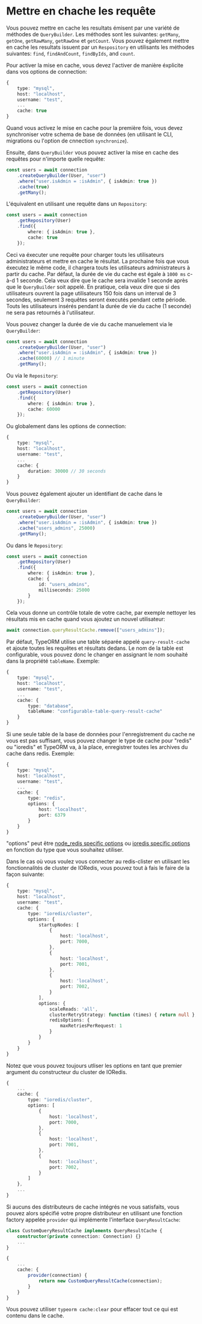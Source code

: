 # Mettre en chache les requête

Vous pouvez mettre en cache les resultats émisent par une variété de méthodes de `QueryBuilder`. 
Les méthodes sont les suivantes: `getMany`, `getOne`, `getRawMany`, `getRawOne` et `getCount`.
Vous pouvez également mettre en cache les resultats issuent par un `Respository` en utilisants les méthodes suivantes: `find`, `findAndCount`, `findByIds`, and `count`.

Pour activer la mise en cache, vous devez l'activer de manière éxplicite dans vos options de connection:

```typescript
{
    type: "mysql",
    host: "localhost",
    username: "test",
    ...
    cache: true
}
```

Quand vous activez le mise en cache pour la première fois,
vous devez synchroniser votre schema de base de données (en utilisant le CLI, migrations ou l'option de cnnection `synchronize`).

Ensuite, dans `QueryBuilder` vous pouvez activer la mise en cache des requêtes pour n'importe quelle requête:

```typescript
const users = await connection
    .createQueryBuilder(User, "user")
    .where("user.isAdmin = :isAdmin", { isAdmin: true })
    .cache(true)
    .getMany();
```

L'équivalent en utilisant une requête dans un `Repository`:
```typescript
const users = await connection
    .getRepository(User)
    .find({
        where: { isAdmin: true },
        cache: true
    });
```

Ceci va éxecuter une requête pour charger touts les utilisateurs administrateurs et mettre en cache le résultat.
La prochaine fois que vous éxecutez le même code, il chargera touts les utilisateurs administrateurs à partir du cache. 
Par défaut, la durée de vie du cache est égale à `1000 ms` c-à-d 1 seconde.
Cela veux dire que le cache sera invalide 1 seconde après que le `QueryBuilder` soit appelé.
En pratique, cela veux dire que si des utilisateurs ouvrent la page utilisateurs 150 fois dans un interval de 3 secondes,
 seulement 3 requêtes seront éxecutés pendant cette période.
Touts les utilisateurs insérés pendant la durée de vie du cache (1 seconde) ne sera pas retournés à l'utilisateur.

Vous pouvez changer la durée de vie du cache manuelement via le `QueryBuilder`:

```typescript
const users = await connection
    .createQueryBuilder(User, "user")
    .where("user.isAdmin = :isAdmin", { isAdmin: true })
    .cache(60000) // 1 minute
    .getMany();
```

Ou via le `Repository`:

```typescript
const users = await connection
    .getRepository(User)
    .find({
        where: { isAdmin: true },
        cache: 60000
    });
```

Ou globalement dans les options de connection:

```typescript
{
    type: "mysql",
    host: "localhost",
    username: "test",
    ...
    cache: {
        duration: 30000 // 30 seconds
    }
}
```

Vous pouvez également ajouter un identifiant de cache dans le `QueryBuilder`:

```typescript
const users = await connection
    .createQueryBuilder(User, "user")
    .where("user.isAdmin = :isAdmin", { isAdmin: true })
    .cache("users_admins", 25000)
    .getMany();
```

Ou dans le `Repository`:

```typescript
const users = await connection
    .getRepository(User)
    .find({
        where: { isAdmin: true },
        cache: {
            id: "users_admins",
            milliseconds: 25000
        }
    });
```

Cela vous donne un contrôle totale de votre cache, 
par exemple nettoyer les résultats mis en cache quand vous ajoutez un nouvel utilisateur:

```typescript
await connection.queryResultCache.remove(["users_admins"]);
```


Par défaut, TypeORM utilise une table séparée appelé `query-result-cache` et ajoute toutes les requêtes et résultats dedans. 
Le nom de la table est configurable, vous pouvez donc le changer en assignant le nom souhaité dans la propriété `tableName`.
Exemple:

```typescript
{
    type: "mysql",
    host: "localhost",
    username: "test",
    ...
    cache: {
        type: "database",
        tableName: "configurable-table-query-result-cache"
    }
}
```

Si une seule table de la base de données pour l'enregistrement du cache ne vous est pas suffisant,
vous pouvez changer le type de cache pour "redis" ou "ioredis" et TypeORM va, à la place, enregistrer toutes les archives du cache dans redis.
Exemple:

```typescript
{
    type: "mysql",
    host: "localhost",
    username: "test",
    ...
    cache: {
        type: "redis",
        options: {
            host: "localhost",
            port: 6379
        }
    }
}
```

"options" peut être [node_redis specific options](https://github.com/NodeRedis/node_redis#options-object-properties) ou [ioredis specific options](https://github.com/luin/ioredis/blob/master/API.md#new-redisport-host-options) en fonction du type que vous souhaitez utiliser.

Dans le cas où vous voulez vous connecter au redis-clister en utilisant les fonctionnalités de cluster de IORedis, vous pouvez tout à fais le faire de la façon suivante:

```typescript
{
    type: "mysql",
    host: "localhost",
    username: "test",
    cache: {
        type: "ioredis/cluster",
        options: {
            startupNodes: [
                {
                    host: 'localhost',
                    port: 7000,
                },
                {
                    host: 'localhost',
                    port: 7001,
                },
                {
                    host: 'localhost',
                    port: 7002,
                }
            ],
            options: {
                scaleReads: 'all',
                clusterRetryStrategy: function (times) { return null },
                redisOptions: {
                    maxRetriesPerRequest: 1
                }
            }
        }
    }
}
```

Notez que vous pouvez toujours utliser les options en tant que premier argument du constructeur du cluster de IORedis.

```typescript
{
    ...
    cache: {
        type: "ioredis/cluster",
        options: [
            {
                host: 'localhost',
                port: 7000,
            },
            {
                host: 'localhost',
                port: 7001,
            },
            {
                host: 'localhost',
                port: 7002,
            }
        ]
    },
    ...
}
```

Si aucuns des distributeurs de cache intégrés ne vous satisfaits, vous pouvez alors spécifié votre propre distributeur en utilisant une fonction factory appelée `provider` qui implémente l'interface `QueryResultCache`:

```typescript
class CustomQueryResultCache implements QueryResultCache {
    constructor(private connection: Connection) {}
    ...
}
```

```typescript
{
    ...
    cache: {
        provider(connection) {
            return new CustomQueryResultCache(connection);
        }
    }
}
```

Vous pouvez utiliser `typeorm cache:clear` pour effacer tout ce qui est contenu dans le cache.
